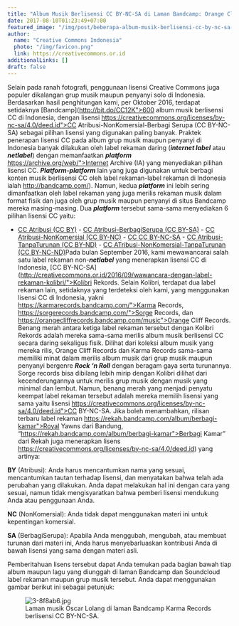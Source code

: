 ```yaml
---
title: "Album Musik Berlisensi CC BY-NC-SA di Laman Bandcamp: Orange Cliff Records, Sorge Records, dan Karma Records"
date: 2017-08-10T01:23:49+07:00
featured_image: "/img/post/beberapa-album-musik-berlisensi-cc-by-nc-sa-di-laman-bandcamp-orange-cliff-records/by-nc-sa.png"
author:
  name: "Creative Commons Indonesia"
  photo: "/img/favicon.png"
  link: https://creativecommons.or.id
additionalLinks: []
draft: false
---
```



Selain pada ranah fotografi, penggunaan lisensi Creative Commons juga populer dikalangan grup musik maupun penyanyi solo di Indonesia. Berdasarkan hasil penghitungan kami, per Oktober 2016, terdapat setidaknya [Bandcamp](http://bit.do/CC12K">600 album musik berlisensi CC di Indonesia, dengan lisensi https://creativecommons.org/licenses/by-nc-sa/4.0/deed.id">CC Atribusi-NonKomersial-Berbagi Serupa (CC BY-NC-SA) sebagai pilihan lisensi yang digunakan paling banyak. Praktek penerapan lisensi CC pada album grup musik maupun penyanyi di Indonesia banyak dilakukan oleh label rekaman daring (***internet label</em>** atau **<em>netlabel</em>**) dengan memanfaatkan **<em>platform</em>** https://archive.org/web/">Internet Archive (IA) yang menyediakan pilihan lisensi CC. **<em>Platform-platform</em>** lain yang juga digunakan untuk berbagi konten musik berlisensi CC oleh label rekaman-label rekaman di Indonesia ialah http://bandcamp.com/). Namun, kedua **<em>platform</em>** ini lebih sering dimanfaatkan oleh label rekaman yang juga merilis rekaman musik dalam format fisik dan juga oleh grup musik maupun penyanyi di situs Bandcamp mereka masing-masing. Dua **<em>platform*** tersebut sama-sama menyediakan 6 pilihan lisensi CC yaitu:

  - [CC Atribusi (CC BY)](https://creativecommons.org/licenses/by/4.0/deed.id)  - [CC Atribusi-BerbagiSerupa (CC BY-SA)](https://creativecommons.org/licenses/by-sa/4.0/deed.id)  - [CC Atribusi-NonKomersial (CC BY-NC)](https://creativecommons.org/licenses/by-nc/4.0/deed.id)  - [CC CC BY-NC-SA](https://creativecommons.org/licenses/by-nc-sa/4.0/deed.id)  - [CC Atribusi-TanpaTurunan (CC BY-ND)](https://creativecommons.org/licenses/by-nd/4.0/deed.id)  - [CC ATribusi-NonKomersial-TanpaTurunan (CC BY-NC-ND)](https://creativecommons.org/licenses/by-nc-nd/4.0/deed.id)Pada bulan September 2016, kami mewawancarai salah satu label rekaman non-***netlabel</em>** yang menerapkan lisensi CC di Indonesia, [CC BY-NC-SA](http://creativecommons.or.id/2016/09/wawancara-dengan-label-rekaman-kolibri/">Kolibri Rekords. Selain Kolibri, terdapat dua label rekaman lain, setidaknya yang terdeteksi oleh kami, yang menggunakan lisensi CC di Indonesia, yakni https://karmarecords.bandcamp.com/">Karma Records, https://sorgerecords.bandcamp.com/">Sorge Records, dan https://orangecliffrecords.bandcamp.com/music">Orange Cliff Records. Benang merah antara ketiga label rekaman tersebut dengan Kolibri Rekords adalah mereka sama-sama merilis album musik berlisensi CC secara daring sekaligus fisik. Dilihat dari koleksi album musik yang mereka rilis, Orange Cliff Records dan Karma Records sama-sama memiliki minat dalam merilis album musik dari grup musik maupun penyanyi bergenre **<em>Rock ‘n Roll*** dengan beragam gaya serta turunannya. Sorge records bisa dibilang lebih mirip dengan Kolibri dilihat dari kecenderungannya untuk merilis grup musik dengan musik yang minimal dan lembut.  Namun, benang merah yang menjadi penyatu keempat label rekaman tersebut adalah mereka memilih lisensi yang sama yaitu lisensi https://creativecommons.org/licenses/by-nc-sa/4.0/deed.id">CC BY-NC-SA. Jika boleh menambahkan, rilisan terbaru label rekaman https://rekah.bandcamp.com/album/berbagi-kamar">Royal Yawns dari Bandung, “https://rekah.bandcamp.com/album/berbagi-kamar">Berbagi Kamar” dari Rekah juga menerapkan lisens https://creativecommons.org/licenses/by-nc-sa/4.0/deed.id) yang artinya:

**BY** (Atribusi): Anda harus mencantumkan nama yang sesuai, mencantumkan tautan terhadap lisensi, dan menyatakan bahwa telah ada perubahan yang dilakukan. Anda dapat melakukan hal ini dengan cara yang sesuai, namun tidak mengisyaratkan bahwa pemberi lisensi mendukung Anda atau penggunaan Anda.

**NC** (NonKomersial): Anda tidak dapat menggunakan materi ini untuk kepentingan komersial.

**SA** (BerbagiSerupa): Apabila Anda menggubah, mengubah, atau membuat turunan dari materi ini, Anda harus menyebarluaskan kontribusi Anda di bawah lisensi yang sama dengan materi asli.

Pemberitahuan lisens tersebut dapat Anda temukan pada bagian bawah tiap album maupun lagu yang diunggah di laman Bandcamp dan Soundcloud label rekaman maupun grup musik tersebut. Anda dapat menggunakan gambar berikut ini sebagai petunjuk:

<figure class="figure w-sm-50 mt-3">

  <img src="../../uploads/3-8f8ab6.jpg" alt="3-8f8ab6.jpg" class="figure-img img-fluid">

  <figcaption class="figure-caption">Laman musik Oscar Lolang di laman Bandcamp Karma Records berlisensi CC BY-NC-SA.</figcaption>

</figure>

